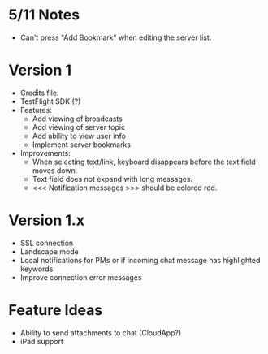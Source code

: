 # 5/11 Notes
* Can't press "Add Bookmark" when editing the server list.

# Version 1
* Credits file.
* TestFlight SDK (?)
* Features:
    * Add viewing of broadcasts
    * Add viewing of server topic
    * Add ability to view user info
    * Implement server bookmarks
* Improvements:
	* When selecting text/link, keyboard disappears before the text field moves down.
	* Text field does not expand with long messages.
	* <<< Notification messages >>> should be colored red.

# Version 1.x
* SSL connection
* Landscape mode
* Local notifications for PMs or if incoming chat message has highlighted keywords
* Improve connection error messages

# Feature Ideas
* Ability to send attachments to chat (CloudApp?)
* iPad support